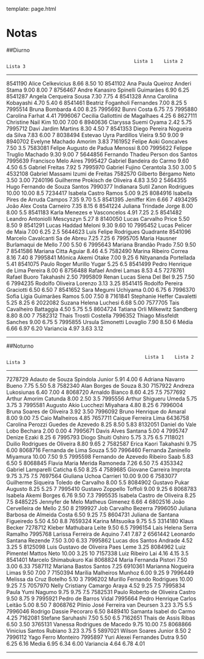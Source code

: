 template: page.html

# Notas

##Diurno

                                                   Lista 1    Lista 2    Lista 3
------------  -----------------------------------  ---------  ---------  ---------
8541190       Alice Celkevicius                    8.66       8.50       10
8541102       Ana Paula Queiroz Anderi Stama       9.00       8.00       7
8756467       Andre Kanasiro Spinelli Guimarães    6.90       6.25
8541287       Angela Cerqueira Sousa               7.30       7.75       4
8541328       Anna Carolina Kobayashi              4.70       5.40       6
8541461       Beatriz Foganholi Fernandes          7.00       8.25       5
7995514       Bruna Bombarda                       4.00       8.25
7995692       Bunni Costa                          6.75                  7.5
7995880       Carolina Farhat                      4.41
7996067       Cecilia Gallottini de Magalhaes                 4.25       6
8627111       Christine Nail Kim                   10.00      7.00       6
8940636       Claryssa Suemi Oyama                 2.42       5.75
7995712       Davi Jardim Martins                  8.30       4.50       7
8541353       Diego Pereira Nogueira da Silva      7.83       6.00       7
8038494       Estevao Uyra Pardillos Vieira        9.50       9.00       9
8940702       Evelyne Machado Amorim               3.83
7161952       Felipe Aoki Goncalves                           7.50       3.5
7583081       Felipe Augusto de Padua Menossi      8.00
7995622       Felippe Truglio Machado              9.30       9.00       7
5644856       Fernando Thadeu Person dos Santos
7995639       Francisco Melo Aires
7995427       Gabriel Bandeira do Carmo            9.60       4.50       6.5
              Gabriel Freitas                      7.92                  5
7995970       Gabriel Fujino Cerantola             3.50       3.00       5
4532108       Gabriel Massami Izumi de Freitas
7582570       Gilberto Bérgamo Neto                3.50       3.00
7240196       Guilherme Prokisch de Oliveira       4.83       3.50       2
5464355       Hugo Fernando de Souza Santos
7990377       Indianara Sutil Zanon Rodrigues      10.00      10.00      8.5
7234417       Isabela Castro Ramos                 5.00       9.25
8084916       Isabella Pires de Arruda Campos      7.35       9.70       5.5
8541395       Jeniffer Kim                         6.66                  7
4934295       João Alex Costa Carneiro             7.35       8.15       6
8541224       Juliana Trindade Jorge               8.00       8.00       5.5
8541183       Karla Menezes e Vasconcelos          4.91       7.25       2.5
8541482       Leandro Antoniolli Mescyszyn         5.27                  8
8140050       Lucas Carvalho Price                 5.50       8.50       9
8541291       Lucas Haddad Meloni                  9.30       9.60       10
7995452       Lucas Pelicer de Maia                7.00       6.25       2.5
5644623       Luís Felipe Rodrigues Quadrante
8541096       Marcelo Cavalcanti Sa de Abreu       7.25       7.25       6
7995705       Maria Hausner Burlamaqui de Mello    7.00       5.50       6
7995643       Mariana Brandão Prado                7.50       9.50       7
8541586       Mariana Citta Aguiar                 8.46                  4.5
7582490       Marina Ribeiro Correa                8.16       7.40       8
7995841       Mônica Akemi Otake                   7.00       9.25       6
              Nityananda Portellada                5.41
8541075       Paulo Roger Murillo Yugar                       5.25       6.5
8541499       Pedro Henrique de Lima Pereira       8.00                  6
8756488       Rafael Andrei Lamas                  8.53                  4.5
7278761       Rafael Buoro Takahashi               2.50
7995809       Renan Lucas Siena Del Bel            9.25       7.50       6
7994235       Rodolfo Oliveira Lorenzo             3.13       3.25
8541415       Rodolfo Pereira Graciotti            6.50       6.50       7
8541652       Sara Megumi Uchiyama                 0.00       6.75       6
7996370       Sofia Lígia Guimarães Ramos          5.00       7.50       8
7161841       Stephanie Heffer Cavaletti           5.25       8.25       6
2022082       Suzana Helena Luchesi                6.68       5.00
7577705       Tais Cavalheiro Battaggia            4.50       5.75       5.5
8604724       Tatiana Orli Milkewitz Sandberg      8.80       8.00       7
7582312       Thais Trostli Costella
7996352       Thiago Missfeldt Sanches             9.00       6.75       5
7995855       Ursula Simonetti Lovaglio            7.90       8.50       6
              Média                                6.66       6.97       6.20
              Variancia                            4.97       3.63       3.12
------------  -----------------------------------  ---------  ---------  ---------

##Noturno

                                                       Lista 1    Lista 2    Lista 3
------------  ---------------------------------------  ---------  ---------  ---------
7278729       Adauto de Souza Spindola Junior          5.91       4.00       6
              Adriana Navarro Bueno                    7.75       5.50       5.8
7582340       Alan Borges de Souza                     8.30
7157922       Andreza Lukosiunas                       6.40       7.00       4
8068720       Arnaldo Bianco                           8.60       4.25       7.5
7577692       Arthur Amorim Catunda                    8.00       2.50       3.5
7995556       Arthur Shigueru Umeda                    5.75       3.75       3
7995581       Augusto Akio Lucchezi Miyahara           4.80       8.25       6
7996004       Bruna Soares de Oliveira                 3.92       3.50
7996092       Bruno Henrique do Amaral                 8.00       9.00       7.5
              Caio Malheiros                           4.85
7657711       Caique Ferreira Lima
6436758       Carolina Perozzi Guedes de Azevedo       8.25       8.50       5.83
8132051       Daniel do Vale Lobo Bechara              2.00       0.00       4
7995671       Davis Alves Santana                      5.00                  4
7995747       Denize Ezaki                                        8.25       6
7995793       Diogo Shuiti Oshiro                      5.75       3.75       6.5
7118021       Duilio Rodrigues de Oliveira             8.80       9.65       2
7582587       Erica Kaori Takahashi                    9.75       6.00
8068716       Fernanda de Lima Souza                   5.50
7996460       Fernanda Zaninello Miyamura              10.00      7.50       9.5
7995598       Fernando de Azevedo Ribeiro Saab         5.83       6.50       5
8068845       Flavia Maria Merida Ramoneda             7.26       6.50       7.5
4353342       Gabriel Lamparelli Caticha               6.50       8.25       4
7589685       Giovane Carreira Improta                 9.75       3.75       7.5
7697564       Giuliana Uchoa Carrieri                  10.00      9.00       6
7583077       Guilherme Siqueira Toledo de Carvalho               8.00       5.5
8084902       Gustavo Pukar Augusto                    8.25       5.25       7
7995410       Gustavo Zoppello Toffoli                 9.00       9.25       6
8068783       Isabela Akemi Borges                     6.76       9.50       7.3
7995535       Isabela Castro de Oliveira               8.25                  7.5
8485225       Jennyfer de Melo Matheus Gimenez         6.66                  4
6802516       João Cervelleira de Mello                           2.50       8
2199927       Job Carvalho Bezerra
7996050       Juliana Barbosa de Almeida Costa         6.50       9.25       7.5
8604731       Juliana de Santana Figueiredo            5.50       4.50       8.8
7659324       Karina Mitsuoika                         9.75                  5.5
3314180       Klaus Becker
7278712       Kleber Mathubara Leite                              9.50       6.5
7996154       Laís Helena Serra Ramalho
7995768       Larissa Ferreira de Aquino               7.41       7.87       2
6561442       Leonardo Santana Rezende                 7.50       3.00       6.33
7995862       Lucas dos Santos Andrade                 4.52       3.25       5
8125098       Luis Gustavo de Oliveira Paes Leme       3.25
8084962       Luiz Pimentel Mattos Neto                10.00      3.25       10
7157338       Luiz Ribeiro Lai                         4.16       4.15       3.5
8541401       Marcelo Shimabukuro Kai
8068824       Maria Fernanda Pistori                   7.50       3.00       6.33
7587112       Mariana Bastos Santos                    7.25
6910361       Marianna Nogueira Limas                  9.50       7.00       7
7150394       Marília Malheiros Munhoz                 6.00       9.25       9
7996449       Melissa da Cruz Botelho                  5.10                  3
7996202       Murillo Fernando Rodrigues               10.00      9.25       7.5
7057970       Nelly Cristiany Camargo Araya            4.52       9.25       7.5
7995834       Paula Yumi Nagumo                        9.75       9.75       7.5
7582531       Paulo Roberto de Oliveira Castro         9.50       8.75       9
7995921       Pedro de Barros Vidal
7995664       Pedro Henrique Carlos Leitão             5.00       8.50       7
8068762       Plínio José Ferreira van Deursen         3.23       3.75       5.5
7996046       Rodrigo Dassie Pecoraro                             6.50
8489410       Samanta Isabel do Carmo                  4.25
7162081       Stefane Saruhashi                        7.50       5.50       6.5
7162651       Thais de Assis Ribas                     6.50       3.50
3765131       Vanessa Rodrigues de Macedo              9.75       10.00      7.5
8068866       Vinicius Santos Rubiano                  3.23       3.75       5
5897021       Wilson Soares Junior                                8.50       2
7996112       Yago Ferro Monteiro
7995897       Yuri Alexei Fernandes Dutra              9.50       6.25       6.16
              Media                                    6.95       6.34       6.00
              Variancia                                4.64       6.78       4.01
------------  ---------------------------------------  ---------  ---------  ---------
